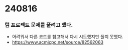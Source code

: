 # 240816

### **텀 프로젝트** 문제를 풀려고 했다.
- 어려워서 다른 코드를 참고해서 다시 시도했지만 풀지 못했다.
- https://www.acmicpc.net/source/82562063